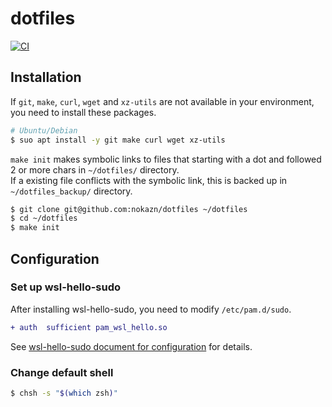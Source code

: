 # dotfiles

[![CI](https://github.com/nokazn/dotfiles/actions/workflows/static-check.yml/badge.svg?branch=main)](https://github.com/nokazn/dotfiles/actions/workflows/static-check.yml)

## Installation

If `git`, `make`, `curl`, `wget` and `xz-utils` are not available in your environment, you need to install these packages.

```bash
# Ubuntu/Debian
$ suo apt install -y git make curl wget xz-utils
```

`make init` makes symbolic links to files that starting with a dot and followed 2 or more chars in `~/dotfiles/` directory.  
If a existing file conflicts with the symbolic link, this is backed up in `~/dotfiles_backup/` directory.


```bash
$ git clone git@github.com:nokazn/dotfiles ~/dotfiles
$ cd ~/dotfiles
$ make init
```

## Configuration

### Set up wsl-hello-sudo

After installing wsl-hello-sudo, you need to modify `/etc/pam.d/sudo`.

```diff
+ auth  sufficient pam_wsl_hello.so
```

See [wsl-hello-sudo document for configuration](https://github.com/nullpo-head/WSL-Hello-sudo#configuration) for details.

### Change default shell

```bash
$ chsh -s "$(which zsh)"
```
